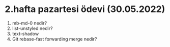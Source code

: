 # 2.hafta pazartesi ödevi (30.05.2022)
 1) mb-md-0 nedir? 
 2) list-unstyled nedir?
 3) text-shadow
 4) Git rebase-fast forwarding merge nedir?
 

